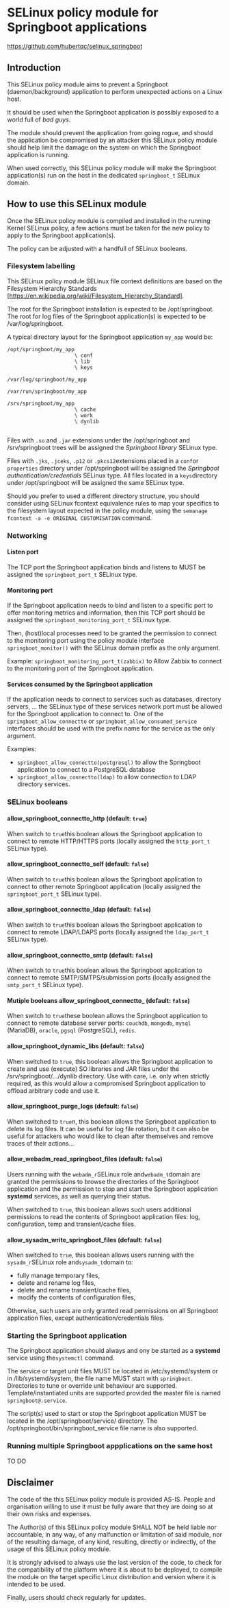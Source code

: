 SELinux policy module for Springboot applications
==========================================================
https://github.com/hubertqc/selinux_springboot

## Introduction

This SELinux policy module aims to prevent a Springboot (daemon/background) application to
 perform unexpected actions on a Linux host.

It should be used when the Springboot application is possibly exposed to a world full of
 *bad guys*.

The module should prevent the application from going rogue, and should the application be
compromised by an attacker this SELinux policy module should help limit the damage on the
system on which the Springboot application is running.

When used correctly, this SELinux policy module will make the Springboot application(s)
run on the host in the dedicated `springboot_t` SELinux domain.

## How to use this SELinux module

Once the SELinux policy module is compiled and installed in the running Kernel SELinux
 policy, a few actions must be taken for the new policy to apply to the Springboot
 application(s).
 
The policy can be adjusted with a handfull of SELinux booleans.

### Filesystem labelling
This SELinux policy module SELinux file context definitions are based on the Filesystem 
Hierarchy Standards [https://en.wikipedia.org/wiki/Filesystem_Hierarchy_Standard].

The root for the Springboot installation is expected to be /opt/springboot.
The root for log files of the Springboot application(s) is expected to be
 /var/log/springboot.

A typical directory layout for the Springboot application `my_app` would be:

```
/opt/springboot/my_app
                      \ conf
                      \ lib
                      \ keys
                      
/var/log/springboot/my_app

/var/run/springboot/my_app

/srv/springboot/my_app
                      \ cache
                      \ work
                      \ dynlib
                      
```

Files with `.so` and `.jar` extensions under the /opt/springboot and /srv/springboot trees
will be assigned the *Springboot library* SELinux type.

Files with `.jks`, `.jceks`, `.p12` or `.pkcs12`extensions placed in a `conf`or
`properties` directory under /opt/springboot will be assigned the *Springboot 
authentication/credentials* SELinux type. All files located in a `keys`directory under
 /opt/springboot will be assigned the same SELinux type.


Should you prefer to used a different directory structure, you should consider using
SELinux fcontext equivalence rules to map your specifics to the filesystem layout expected
in the policy module, using the `semanage fcontext -a -e ORIGINAL CUSTOMISATION` command.

### Networking

#### Listen port
The TCP port the Springboot application binds and listens to MUST be assigned the
 `springboot_port_t` SELinux type.
 
#### Monitoring port
If the Springboot application needs to bind and listen to a specific port to offer
monitoring metrics and information, then this TCP port should be assigned the
`springboot_monitoring_port_t` SELinux type.


Then, (host)local processes need to be granted the permission to connect to the monitoring
port using the policy module interface `springboot_monitor()` with the SELinux domain
prefix as the only argument.

Example: `springboot_monitoring_port_t(zabbix)` to Allow Zabbix to connect to the
monitoring port of the Springboot application.

#### Services consumed by the Springboot application
If the application needs to connect to services such as databases, directory servers, ...
the SELinux type of these services network port must be allowed for the Springboot
application to connect to.
One of the `springboot_allow_connectto` or `springboot_allow_consumed_service` interfaces
should be used with the prefix name for the service as the only argument.

Examples:
- `springboot_allow_connectto(postgresql)` to allow the Springboot application to connect to a PostgreSQL database
- `springboot_allow_connectto(ldap)` to allow connection to LDAP directory services.

### SELinux booleans

#### allow_springboot_connectto_http      (default: `true`)
When switch to `true`this boolean allows the Springboot application to connect to remote
HTTP/HTTPS ports (locally assigned the `http_port_t` SELinux type).

#### allow_springboot_connectto_self      (default: `false`)
When switch to `true`this boolean allows the Springboot application to connect to other remote
Springboot application (locally assigned the `springboot_port_t` SELinux type).

#### allow_springboot_connectto_ldap      (default: `false`)
When switch to `true`this boolean allows the Springboot application to connect to remote
LDAP/LDAPS ports (locally assigned the `ldap_port_t` SELinux type).

#### allow_springboot_connectto_smtp      (default: `false`)
When switch to `true`this boolean allows the Springboot application to connect to remote
SMTP/SMTPS/submission ports (locally assigned the `smtp_port_t` SELinux type).

#### Mutiple booleans allow_springboot_connectto_<DB>      (default: `false`)
When switch to `true`these boolean allows the Springboot application to connect to remote
database server ports: `couchdb`, `mongodb`, `mysql` (MariaDB), `oracle`, `pgsql` (PostgreSQL), `redis`.

#### allow_springboot_dynamic_libs		(default: `false`)
When switched to `true`, this boolean allows the Springboot application to create and use
(execute) SO libraries and JAR files under the /srv/springboot/.../dynlib directory.
Use with care, i.e. only when strictly required, as this would allow a compromised
Springboot application to offload arbitrary code and use it.

#### allow_springboot_purge_logs		(default: `false`)
When switched to `true`n, this boolean allows the Springboot application to delete its log
files. It can be useful for log file rotation, but it can also be useful for attackers who
would like to clean after themselves and remove traces of their actions...

#### allow_webadm_read_springboot_files		(default: `false`)
Users running with the `webadm_r`SELinux role and`webadm_t`domain are granted the
permissions to browse the directories of the Springboot application and the permission to
stop and start the Springboot application **systemd** services, as well as querying their
status.

When switched to `true`, this boolean allows such users additional permissions to read the 
contents of Springboot application files: log, configuration, temp and transient/cache
files.

#### allow_sysadm_write_springboot_files	(default: `false`)
When switched to `true`, this boolean allows users running with the `sysadm_r`SELinux role
and`sysadm_t`domain to:
- fully manage temporary files,
- delete and rename log files,
- delete and rename transient/cache files,
- modify the contents of configuration files,

Otherwise, such users are only granted read permissions on all Springboot application
files, except authentication/credentials files.
 

### Starting the Springboot application

The Springboot application should always and ony be started as a **systemd** service using
the`systemctl` command.

The service or target unit files MUST be located in /etc/systemd/system or in
/lib/systemd/system, the file name MUST start with `springboot`.
Directories to tune or override unit behaviour are supported.
Template/instantiated units are supported provided the master file is named
`springboot@.service`.

The script(s) used to start or stop the Springboot application MUST be located in the 
/opt/springboot/service/ directory. The /opt/springboot/bin/springboot_service file name
is also supported.

### Running multiple Springboot appplications on the same host

TO DO


## Disclaimer

The code of the this SELinux policy module is provided AS-IS. People and organisation
willing to use it must be fully aware that they are doing so at their own risks and
expenses.

The Author(s) of this SELinux policy module SHALL NOT be held liable nor accountable, in
 any way, of any malfunction or limitation of said module, nor of the resulting damage, of
 any kind, resulting, directly or indirectly, of the usage of this SELinux policy module.

It is strongly advised to always use the last version of the code, to check for the 
compatibility of the platform where it is about to be deployed, to compile the module on
the target specific Linux distribution and version where it is intended to be used.

Finally, users should check regularly for updates.
